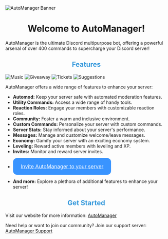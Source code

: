 ![AutoManager Banner](https://cdn.discordapp.com/attachments/996970410266599529/1156890291559735306/1.png)

<div align="center">
  <h1>Welcome to AutoManager!</h1>
</div>

AutoManager is the ultimate Discord multipurpose bot, offering a powerful arsenal of over 400 commands to supercharge your Discord server!

<div align="center">
  <h2 style="color: #3498db;">Features</h2>
</div>

![Music](https://cdn.discordapp.com/attachments/996970410266599529/1156890291865923634/2.png) 
![Giveaway](https://cdn.discordapp.com/attachments/996970410266599529/1156890292214054942/3.png) 
![Tickets](https://cdn.discordapp.com/attachments/996970410266599529/1156890292524425236/4.png) 
![Suggestions](https://cdn.discordapp.com/attachments/996970410266599529/1156890292813836298/5.png)

AutoManager offers a wide range of features to enhance your server:

- **Automod:** Keep your server safe with automated moderation features.
- **Utility Commands:** Access a wide range of handy tools.
- **Reaction Roles:** Engage your members with customizable reaction roles.
- **Community:** Foster a warm and inclusive environment.
- **Custom Commands:** Personalize your server with custom commands.
- **Server Stats:** Stay informed about your server's performance.
- **Messages:** Manage and customize welcome/leave messages.
- **Economy:** Gamify your server with an exciting economy system.
- **Leveling:** Reward active members with leveling and XP.
- **Invites:** Monitor and reward server invites.
- <a style="font-size: 16px;
    margin-inline-end: 16px;
    background: rgb(57, 148, 255);
    color: white;
    line-height: 22px;
    padding: 15px 24px;
    border-radius: 12px;
    display: inline-block;
    margin-bottom: 12px; margin-top: 12px;" href="https://discord.com/oauth2/authorize?client_id=942355671154847774&scope=bot%20identify%20guilds%20applications.commands&response_type=code&redirect_uri=https://auto-manager.tk/thanks&permissions=1099511627767" target="_blank">Invite AutoManager to your server</a>
- **And more:** Explore a plethora of additional features to enhance your server!

<div align="center">
  <h2 style="color: #3498db;">Get Started</h2>
</div>

Visit our website for more information: [AutoManager](https://auto-manager.tk)

Need help or want to join our community? Join our support server: [AutoManager Support](https://discord.gg/S3kUjyjhZN)
